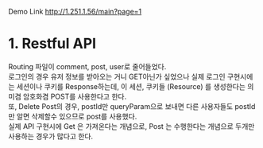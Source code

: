 Demo Link http://1.251.1.56/main?page=1  

# 1. Restful API  
Routing 파일이 comment, post, user로 줄어들었다.  
로그인의 경우 유저 정보를 받아오는 거니 GET아닌가 싶었으나 실제 로그인 구현시에는 세션이나 쿠키를 Response하는데, 이 세션, 쿠키들 (Resource) 를 생성한다는 의미겸 암호화겸 POST를 사용한다고 한다.  
또, Delete Post의 경우, postId만 queryParam으로 보내면 다른 사용자들도 postId만 알면 삭제할수 있으므로 post를 사용했다.  
실제 API 구현시에 Get 은 가져온다는 개념으로, Post 는 수행한다는 개념으로 두개만 사용하는 경우가 많다고 한다.
